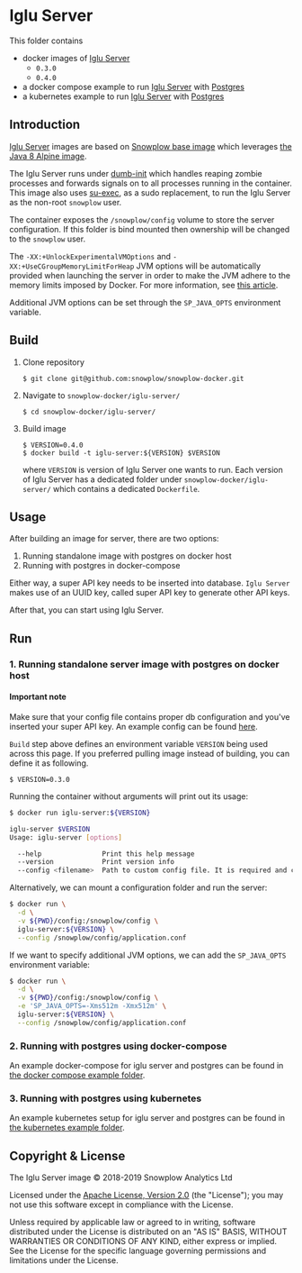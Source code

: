 # Iglu Server

This folder contains

* docker images of [Iglu Server](iglu-server)
  * `0.3.0`
  * `0.4.0`
* a docker compose example to run [Iglu Server](iglu-server) with [Postgres](https://github.com/docker-library/postgres)
* a kubernetes example to run [Iglu Server](iglu-server) with [Postgres](https://github.com/docker-library/postgres)

## Introduction

[Iglu Server](iglu-server) images are based on [Snowplow base image][base-image] which leverages [the Java 8 Alpine image][alpine-image].

The Iglu Server runs under [dumb-init][dumb-init] which handles reaping zombie processes
and forwards signals on to all processes running in the container. This image also uses
[su-exec][su-exec], as a sudo replacement, to run the Iglu Server as the non-root `snowplow` user.

The container exposes the `/snowplow/config` volume to store the server configuration. If this
folder is bind mounted then ownership will be changed to the `snowplow` user.

The `-XX:+UnlockExperimentalVMOptions` and `-XX:+UseCGroupMemoryLimitForHeap` JVM options will be
automatically provided when launching the server in order to make the JVM adhere to the memory
limits imposed by Docker. For more information, see [this article][jvm-docker-article].

Additional JVM options can be set through the `SP_JAVA_OPTS` environment variable.

## Build

1) Clone repository

    `$ git clone git@github.com:snowplow/snowplow-docker.git`

2) Navigate to `snowplow-docker/iglu-server/`

    `$ cd snowplow-docker/iglu-server/`

3) Build image

    ```
    $ VERSION=0.4.0
    $ docker build -t iglu-server:${VERSION} $VERSION
    ```

    where `VERSION` is version of Iglu Server one wants to run. Each version of Iglu Server has a dedicated folder under `snowplow-docker/iglu-server/` which contains a dedicated `Dockerfile`.

## Usage

After building an image for server, there are two options:

  1) Running standalone image with postgres on docker host
  2) Running with postgres in docker-compose

Either way, a super API key needs to be inserted into database. `Iglu Server` makes use of an UUID key, called super API key to generate other API keys.

After that, you can start using Iglu Server.

## Run

### 1. Running standalone server image with postgres on docker host

#### Important note

Make sure that your config file contains proper db configuration and you've inserted your super API key. An example config can be found [here](example-config).

`Build` step above defines an environment variable `VERSION` being used across this page. If you preferred pulling image instead of building, you can define it as following.

    $ VERSION=0.3.0

Running the container without arguments will print out its usage:

```bash
$ docker run iglu-server:${VERSION}

iglu-server $VERSION
Usage: iglu-server [options]

  --help               Print this help message
  --version            Print version info
  --config <filename>  Path to custom config file. It is required and can not be empty.
```

Alternatively, we can mount a configuration folder and run the server:

```bash
$ docker run \
  -d \
  -v ${PWD}/config:/snowplow/config \
  iglu-server:${VERSION} \
  --config /snowplow/config/application.conf
```

If we want to specify additional JVM options, we can add the `SP_JAVA_OPTS` environment variable:

```bash
$ docker run \
  -d \
  -v ${PWD}/config:/snowplow/config \
  -e 'SP_JAVA_OPTS=-Xms512m -Xmx512m' \
  iglu-server:${VERSION} \
  --config /snowplow/config/application.conf
```

### 2. Running with postgres using docker-compose

An example docker-compose for iglu server and postgres can be found in
[the docker compose example folder][docker-compose-example].

### 3. Running with postgres using kubernetes

An example kubernetes setup for iglu server and postgres can be found in
[the kubernetes example folder][kubernetes-example].

## Copyright & License

The Iglu Server image &copy; 2018-2019 Snowplow Analytics Ltd

Licensed under the [Apache License, Version 2.0][license] (the "License");
you may not use this software except in compliance with the License.

Unless required by applicable law or agreed to in writing, software
distributed under the License is distributed on an "AS IS" BASIS,
WITHOUT WARRANTIES OR CONDITIONS OF ANY KIND, either express or implied.
See the License for the specific language governing permissions and
limitations under the License.

[base-image]: https://github.com/snowplow/snowplow-docker/tree/master/base
[iglu-server]: https://github.com/snowplow/iglu/tree/master/2-repositories/iglu-server
[docker-compose-example]: https://github.com/snowplow/snowplow-docker/tree/develop/iglu-server/example/docker-compose
[kubernetes-example]: https://github.com/snowplow/snowplow-docker/tree/develop/iglu-server/example/kubernetes
[example-config]: https://github.com/snowplow/snowplow-docker/tree/master/iglu-server/example/config/application.conf

[alpine-image]: https://github.com/docker-library/openjdk/blob/master/8/jre/alpine/Dockerfile
[dumb-init]: https://github.com/Yelp/dumb-init
[su-exec]: https://github.com/ncopa/su-exec
[jvm-docker-article]: https://blogs.oracle.com/java-platform-group/java-se-support-for-docker-cpu-and-memory-limits

[license]: http://www.apache.org/licenses/LICENSE-2.0
